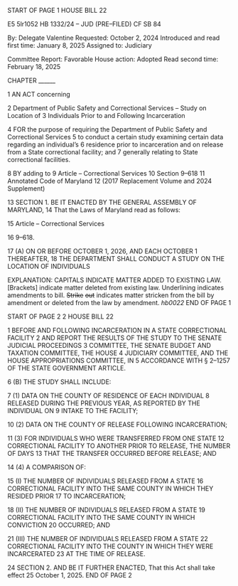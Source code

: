 START OF PAGE 1
HOUSE BILL 22

E5 5lr1052
HB 1332/24 – JUD (PRE–FILED) CF SB 84

By: Delegate Valentine
Requested: October 2, 2024
Introduced and read first time: January 8, 2025
Assigned to: Judiciary

Committee Report: Favorable
House action: Adopted
Read second time: February 18, 2025

CHAPTER ______

1 AN ACT concerning

2 Department of Public Safety and Correctional Services – Study on Location of
3 Individuals Prior to and Following Incarceration

4 FOR the purpose of requiring the Department of Public Safety and Correctional Services
5 to conduct a certain study examining certain data regarding an individual’s
6 residence prior to incarceration and on release from a State correctional facility; and
7 generally relating to State correctional facilities.

8 BY adding to
9 Article – Correctional Services
10 Section 9–618
11 Annotated Code of Maryland
12 (2017 Replacement Volume and 2024 Supplement)

13 SECTION 1. BE IT ENACTED BY THE GENERAL ASSEMBLY OF MARYLAND,
14 That the Laws of Maryland read as follows:

15 Article – Correctional Services

16 9–618.

17 (A) ON OR BEFORE OCTOBER 1, 2026, AND EACH OCTOBER 1 THEREAFTER,
18 THE DEPARTMENT SHALL CONDUCT A STUDY ON THE LOCATION OF INDIVIDUALS

EXPLANATION: CAPITALS INDICATE MATTER ADDED TO EXISTING LAW.
[Brackets] indicate matter deleted from existing law.
Underlining indicates amendments to bill.
~~Strike~~ ~~out~~ indicates matter stricken from the bill by amendment or deleted from the law by
amendment. *hb0022*
END OF PAGE 1

START OF PAGE 2
2 HOUSE BILL 22

1 BEFORE AND FOLLOWING INCARCERATION IN A STATE CORRECTIONAL FACILITY
2 AND REPORT THE RESULTS OF THE STUDY TO THE SENATE JUDICIAL PROCEEDINGS
3 COMMITTEE, THE SENATE BUDGET AND TAXATION COMMITTEE, THE HOUSE
4 JUDICIARY COMMITTEE, AND THE HOUSE APPROPRIATIONS COMMITTEE, IN
5 ACCORDANCE WITH § 2–1257 OF THE STATE GOVERNMENT ARTICLE.

6 (B) THE STUDY SHALL INCLUDE:

7 (1) DATA ON THE COUNTY OF RESIDENCE OF EACH INDIVIDUAL
8 RELEASED DURING THE PREVIOUS YEAR, AS REPORTED BY THE INDIVIDUAL ON
9 INTAKE TO THE FACILITY;

10 (2) DATA ON THE COUNTY OF RELEASE FOLLOWING INCARCERATION;

11 (3) FOR INDIVIDUALS WHO WERE TRANSFERRED FROM ONE STATE
12 CORRECTIONAL FACILITY TO ANOTHER PRIOR TO RELEASE, THE NUMBER OF DAYS
13 THAT THE TRANSFER OCCURRED BEFORE RELEASE; AND

14 (4) A COMPARISON OF:

15 (I) THE NUMBER OF INDIVIDUALS RELEASED FROM A STATE
16 CORRECTIONAL FACILITY INTO THE SAME COUNTY IN WHICH THEY RESIDED PRIOR
17 TO INCARCERATION;

18 (II) THE NUMBER OF INDIVIDUALS RELEASED FROM A STATE
19 CORRECTIONAL FACILITY INTO THE SAME COUNTY IN WHICH CONVICTION
20 OCCURRED; AND

21 (III) THE NUMBER OF INDIVIDUALS RELEASED FROM A STATE
22 CORRECTIONAL FACILITY INTO THE COUNTY IN WHICH THEY WERE INCARCERATED
23 AT THE TIME OF RELEASE.

24 SECTION 2. AND BE IT FURTHER ENACTED, That this Act shall take effect
25 October 1, 2025.
END OF PAGE 2